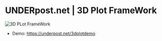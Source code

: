 # UNDERpost.net | 3D Plot FrameWork


![3D PLot FrameWork](https://underpost.net/underpost-social.jpg)


- Demo: https://underpost.net/3dplotdemo
